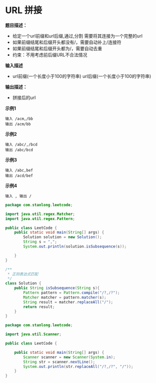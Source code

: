 # URL 拼接

**题目描述：**

- 给定一个url前缀和url后缀,通过,分割 需要将其连接为一个完整的url
- 如果前缀结尾和后缀开头都没有/，需要自动补上/连接符
- 如果前缀结尾和后缀开头都为/，需要自动去重
- 约束：不用考虑前后缀URL不合法情况


**输入描述**

- url前缀(一个长度小于100的字符串) url后缀(一个长度小于100的字符串)

**输出描述：**

- 拼接后的url

**示例1**

```
输入 /acm,/bb
输出 /acm/bb
```

**示例2**

```
输入 /abc/,/bcd
输出 /abc/bcd
```

**示例3**

```
输入 /abc,bef
输出 /acd/bef
```

**示例4**

```
输入 , 输出 /
```

```java
package com.stanlong.leetcode;

import java.util.regex.Matcher;
import java.util.regex.Pattern;

public class LeetCode {
    public static void main(String[] args) {
        Solution solution = new Solution();
        String s = ",";
        System.out.println(solution.isSubsequence(s));

    }
}

/**
 * 正则表达式匹配
 */
class Solution {
    public String isSubsequence(String s){
        Pattern pattern = Pattern.compile("/?,/?");
        Matcher matcher = pattern.matcher(s);
        String result = matcher.replaceAll("/");
        return result;
    }
}
```

```java
package com.stanlong.leetcode;

import java.util.Scanner;

public class LeetCode {

    public static void main(String[] args) {
        Scanner scanner = new Scanner(System.in);
        String str = scanner.nextLine();
        System.out.println(str.replaceAll("/?,/?", "/"));
    }
}
```

